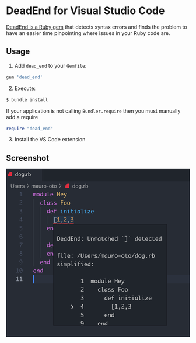# DeadEnd for Visual Studio Code

[DeadEnd is a Ruby gem](https://github.com/zombocom/dead_end) that detects
syntax errors and finds the problem to have an easier time pinpointing where
issues in your Ruby code are.

## Usage

1. Add `dead_end` to your `Gemfile`:

```ruby
gem 'dead_end'
```

2. Execute:

```bash
$ bundle install
```

If your application is not calling `Bundler.require` then you must manually add a require

```ruby
require "dead_end"
```

3. Install the VS Code extension

## Screenshot

![screenshot showing usage of the dead_end vscode extension](dead-end-vscode.png)
